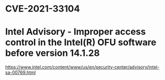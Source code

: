 # CVE-2021-33104

# Intel Advisory - Improper access control in the Intel(R) OFU software before version 14.1.28

https://www.intel.com/content/www/us/en/security-center/advisory/intel-sa-00769.html
